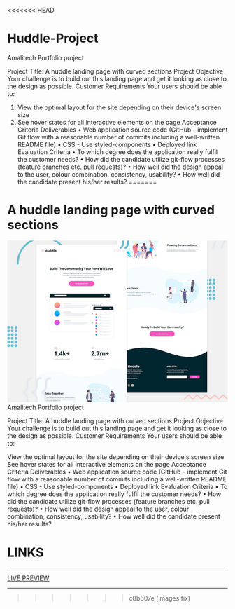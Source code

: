 <<<<<<< HEAD
# Huddle-Project
Amalitech Portfolio project

Project Title: A huddle landing page with curved sections
Project Objective
Your challenge is to build out this landing page and get it looking as close to the design
as possible.
Customer Requirements
Your users should be able to:
1. View the optimal layout for the site depending on their device's screen size
2. See hover states for all interactive elements on the page
Acceptance Criteria
Deliverables
• Web application source code (GitHub - implement Git flow with a reasonable number of
commits including a well-written README file)
• CSS - Use styled-components
• Deployed link
Evaluation Criteria
• To which degree does the application really fulfil the customer needs?
• How did the candidate utilize git-flow processes (feature branches etc. pull
requests)?
• How well did the design appeal to the user, colour combination, consistency,
usability?
• How well did the candidate present his/her results?
=======
# A huddle landing page with curved sections
![desktop_preview](./desktop-preview.jpg)
Amalitech Portfolio project

Project Title: A huddle landing page with curved sections Project Objective Your challenge is to build out this landing page and get it looking as close to the design as possible. Customer Requirements Your users should be able to:

View the optimal layout for the site depending on their device's screen size
See hover states for all interactive elements on the page Acceptance Criteria Deliverables • Web application source code (GitHub - implement Git flow with a reasonable number of commits including a well-written README file) • CSS - Use styled-components • Deployed link Evaluation Criteria • To which degree does the application really fulfil the customer needs? • How did the candidate utilize git-flow processes (feature branches etc. pull requests)? • How well did the design appeal to the user, colour combination, consistency, usability? • How well did the candidate present his/her results?

# LINKS
<hr> 
<a href="https://amalitech-rwd-gr.github.io/00212/hurd.html">LIVE PREVIEW<a>
<hr>

<!--# Desired outcome for desktop design

![desired_outcome](./desktop-design.jpg)

# Desired outcome for mobile design

![desired_outcome](./mobile-design.jpg)

# Outcome
![Outcome]()-->
>>>>>>> c8b607e (images fix)
